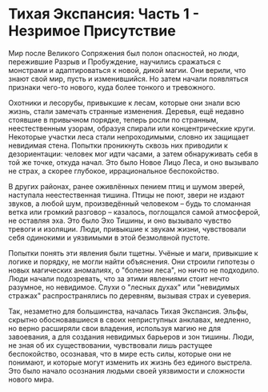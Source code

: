 # Тихая Экспансия: Часть 1 - Незримое Присутствие

Мир после Великого Сопряжения был полон опасностей, но люди, пережившие Разрыв и Пробуждение, научились сражаться с монстрами и адаптироваться к новой, дикой магии. Они верили, что знают свой мир, пусть и изменившийся. Но затем начали появляться признаки чего-то нового, куда более тонкого и тревожного.

Охотники и лесорубы, привыкшие к лесам, которые они знали всю жизнь, стали замечать странные изменения. Деревья, ещё недавно стоявшие в привычном порядке, теперь росли по странным, неестественным узорам, образуя спирали или концентрические круги. Некоторые участки леса стали непроходимыми, словно их защищает невидимая стена. Попытки проникнуть сквозь них приводили к дезориентации: человек мог идти часами, а затем обнаруживать себя в той же точке, откуда начал. Это было Новое Лицо Леса, и оно вызывало не страх, а скорее глубокое, иррациональное беспокойство.

В других районах, ранее оживлённых пением птиц и шумом зверей, наступала неестественная тишина. Птицы не поют, звери не издают звуков, а любой шум, произведённый человеком – будь то сломанная ветка или громкий разговор – казалось, поглощался самой атмосферой, не оставляя эха. Это было Эхо Тишины, и оно вызывало чувство тревоги и изоляции. Люди, привыкшие к звукам жизни, чувствовали себя одинокими и уязвимыми в этой безмолвной пустоте.

Попытки понять эти явления были тщетны. Учёные и маги, привыкшие к логике и порядку, не могли найти объяснения. Они строили гипотезы о новых магических аномалиях, о "болезни леса", но ничто не подходило. Люди начали подозревать, что за этими явлениями стоит нечто разумное, но невидимое. Слухи о "лесных духах" или "невидимых стражах" распространялись по деревням, вызывая страх и суеверия.

Так, незаметно для большинства, началась Тихая Экспансия. Эльфы, скрытно обосновавшиеся в своих неприступных анклавах, медленно, но верно расширяли свои владения, используя магию не для завоевания, а для создания невидимых барьеров и зон тишины. Люди, не зная об их существовании, чувствовали лишь растущее беспокойство, осознавая, что в мире есть силы, которые они не понимают, и которые могут изменить их жизнь без единого выстрела. Это было начало осознания людьми своей уязвимости и сложности нового мира.
